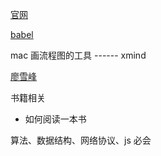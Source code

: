 [官网](https://v4.webpack.docschina.org/)

[babel](https://www.babeljs.cn/)

mac 画流程图的工具 ------ xmind

[廖雪峰](https://www.bilibili.com/video/BV12i4y1V78b/)







书籍相关

+ 如何阅读一本书

  

算法、数据结构、网络协议、js 必会

